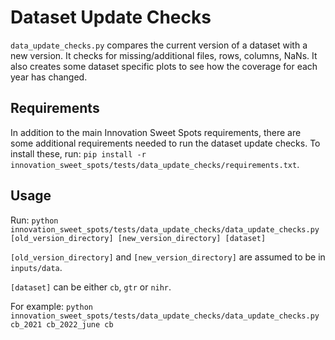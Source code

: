 # Dataset Update Checks

`data_update_checks.py` compares the current version of a dataset with a new version. It checks for missing/additional files, rows, columns, NaNs. It also creates some dataset specific plots to see how the coverage for each year has changed.

## Requirements

In addition to the main Innovation Sweet Spots requirements, there are some additional requirements needed to run the dataset update checks. To install these, run: `pip install -r innovation_sweet_spots/tests/data_update_checks/requirements.txt`.

## Usage

Run: `python innovation_sweet_spots/tests/data_update_checks/data_update_checks.py [old_version_directory] [new_version_directory] [dataset]`

`[old_version_directory]` and `[new_version_directory]` are assumed to be in `inputs/data`.

`[dataset]` can be either `cb`, `gtr` or `nihr`.

For example: `python innovation_sweet_spots/tests/data_update_checks/data_update_checks.py cb_2021 cb_2022_june cb`
